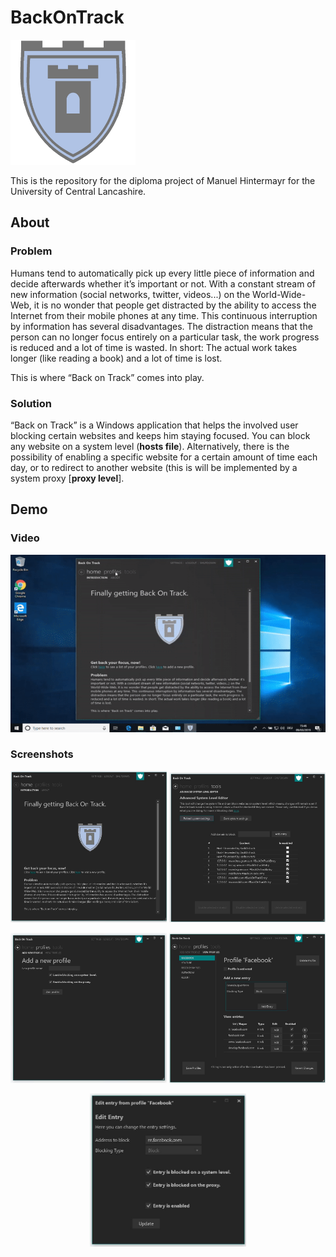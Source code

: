 # BackOnTrack

<img src="BackOnTrack/BackOnTrack.SharedResources/Resources/Logo.png" alt="Logo" width="200" height="200" />

This is the repository for the diploma project of Manuel Hintermayr for the University of Central Lancashire.

## About

### Problem

Humans tend to automatically pick up every little piece of information and decide afterwards whether it’s important or not. With a constant stream of new information (social networks, twitter, videos...) on the
World-Wide-Web, it is no wonder that people get distracted by the ability to access the Internet from their mobile phones at any time.
This continuous interruption by information has several disadvantages. The distraction means that the person can no longer focus entirely on a particular task, the work progress is reduced and a lot of time is wasted. In short: The actual work takes longer (like reading a book) and a lot of time is lost.

This is where “Back on Track” comes into play.

### Solution

“Back on Track” is a Windows application that helps the involved user blocking certain websites and keeps him staying focused. You can block any website on a system level (**hosts file**). Alternatively, there is the possibility of enabling a specific website for a certain amount of time each day, or to redirect to another website (this is will be implemented by a system proxy [**proxy level**].


## Demo
### Video
[![Back On Track Introduction](https://github.com/manuelhintermayr/BackOnTrack/blob/master/screenshots/video.gif)](https://youtu.be/iotXJcCK0BY)

### Screenshots
<p align="center">
    <img src="https://github.com/manuelhintermayr/BackOnTrack/blob/master/screenshots/mainWindow_welcome.jpg" width="250">
    <img src="https://github.com/manuelhintermayr/BackOnTrack/blob/master/screenshots/mainWindow_hostsEditor.jpg" width="250">
</p>
<p align="center">
    <img src="https://github.com/manuelhintermayr/BackOnTrack/blob/master/screenshots/mainWindow_addNewProfile.jpg" width="250">
    <img src="https://github.com/manuelhintermayr/BackOnTrack/blob/master/screenshots/mainWindow_LookAtSampleProfile.jpg" width="250">
</p>
<p align="center">
    <img src="https://github.com/manuelhintermayr/BackOnTrack/blob/master/screenshots/mainWindow_editEntry.jpg" width="250">
</p>

